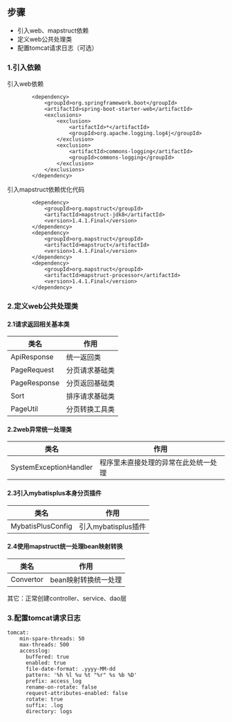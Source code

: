 ## 步骤

- 引入web、mapstruct依赖
- 定义web公共处理类
- 配置tomcat请求日志（可选）

### 1.引入依赖

引入web依赖

```
		<dependency>
            <groupId>org.springframework.boot</groupId>
            <artifactId>spring-boot-starter-web</artifactId>
            <exclusions>
                <exclusion>
                    <artifactId>*</artifactId>
                    <groupId>org.apache.logging.log4j</groupId>
                </exclusion>
                <exclusion>
                    <artifactId>commons-logging</artifactId>
                    <groupId>commons-logging</groupId>
                </exclusion>
            </exclusions>
        </dependency>
```

引入mapstruct依赖优化代码

```
		<dependency>
            <groupId>org.mapstruct</groupId>
            <artifactId>mapstruct-jdk8</artifactId>
            <version>1.4.1.Final</version>
        </dependency>
        <dependency>
            <groupId>org.mapstruct</groupId>
            <artifactId>mapstruct</artifactId>
            <version>1.4.1.Final</version>
        </dependency>
        <dependency>
            <groupId>org.mapstruct</groupId>
            <artifactId>mapstruct-processor</artifactId>
            <version>1.4.1.Final</version>
        </dependency>
```

### 2.定义web公共处理类

#### 2.1请求返回相关基本类

| 类名         | 作用           |
| ------------ | -------------- |
| ApiResponse  | 统一返回类     |
| PageRequest  | 分页请求基础类 |
| PageResponse | 分页返回基础类 |
| Sort         | 排序请求基础类 |
| PageUtil     | 分页转换工具类 |

#### 2.2web异常统一处理类

| 类名                   | 作用                                 |
| ---------------------- | ------------------------------------ |
| SystemExceptionHandler | 程序里未直接处理的异常在此处统一处理 |

#### 2.3引入mybatisplus本身分页插件

| 类名              | 作用                |
| ----------------- | ------------------- |
| MybatisPlusConfig | 引入mybatisplus插件 |

#### 2.4使用mapstruct统一处理bean映射转换

| 类名      | 作用                 |
| --------- | -------------------- |
| Convertor | bean映射转换统一处理 |

其它：正常创建controller、service、dao层

### 3.配置tomcat请求日志

```
tomcat:
    min-spare-threads: 50
    max-threads: 500
    accesslog:
      buffered: true
      enabled: true
      file-date-format: .yyyy-MM-dd
      pattern: '%h %l %u %t "%r" %s %b %D'
      prefix: access_log
      rename-on-rotate: false
      request-attributes-enabled: false
      rotate: true
      suffix: .log
      directory: logs
```

